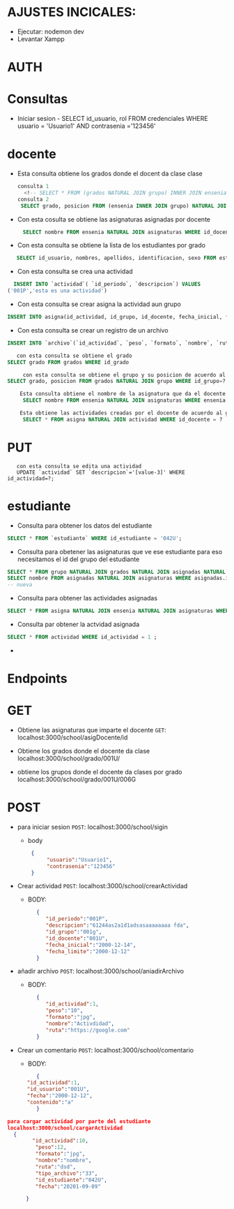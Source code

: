 
# AJUSTES INCICALES:  
 - Ejecutar: nodemon dev
 - Levantar Xampp

# AUTH



               
# Consultas

* Iniciar sesion
          - SELECT id_usuario, rol FROM credenciales WHERE usuario = 'Usuario1' AND contrasenia ='123456'


# docente
 - Esta consulta obtiene los grados donde el docent da clase clase
    ```sql  
    consulta 1
      <!-- SELECT * FROM (grados NATURAL JOIN grupo) INNER JOIN ensenia WHERE id_grado = '006G' AND ensenia.id_docente = '001U' AND ensenia.id_grupo = grupo.id_grupo GROUP BY(grupo.id_grupo); -->
   consulta 2
     SELECT grado, posicion FROM (ensenia INNER JOIN grupo) NATURAL JOIN grados WHERE ensenia.id_docente = '001U' AND ensenia.id_grupo = grupo.id_grupo and grados.id_grado='010G'GROUP BY (ensenia.id_grupo);
   ```  
 - Con esta cosulta se obtiene las asignaturas asignadas por docente  
```sql
     SELECT nombre FROM ensenia NATURAL JOIN asignaturas WHERE id_docente = '001U' GROUP BY(id_asignaturas);


```
- Con esta consulta se obtiene la lista de los estudiantes por grado
```sql
   SELECT id_usuario, nombres, apellidos, identificacion, sexo FROM estudiante NATURAL JOIN usuario WHERE estudiante.id_grupo = '001g' AND estudiante.id_estudiante = usuario.id_usuario;
```
- Con esta consulta se crea una actividad
```sql
  INSERT INTO `actividad`( `id_periodo`, `descripcion`) VALUES 
('001P','esta es una actividad')
```
- Con esta consulta se crear asigna la actividad  aun grupo
```sql
INSERT INTO asigna(id_actividad, id_grupo, id_docente, fecha_inicial, fecha_limite) VALUES (?,?,?,?,?)

```
- Con esta consulta se crear un registro de un archivo
```sql
INSERT INTO `archivo`(`id_actividad`, `peso`, `formato`, `nombre`, `ruta`) VALUES (?,?,?,?,?)

```

```sql
   con esta consulta se obtiene el grado
SELECT grado FROM grados WHERE id_grado
```
 ``` sql
      con esta consulta se obtiene el grupo y su posicion de acuerdo al grado
SELECT grado, posicion FROM grados NATURAL JOIN grupo WHERE id_grupo=? AND id_grado = ?;

 ```
 ```sql
     Esta consulta obtiene el nombre de la asignatura que da el docente de acuerdo al grupo
      SELECT nombre FROM ensenia NATURAL JOIN asignaturas WHERE ensenia.id_docente = ? AND ensenia.id_grupo = ?;

 ```
 ```sql
     Esta obtiene las actividades creadas por el docente de acuerdo al grado y al grupo
      SELECT * FROM asigna NATURAL JOIN actividad WHERE id_docente = ?  AND id_grupo = ?;

 ```
# PUT

   ```
      con esta consulta se edita una actividad
      UPDATE `actividad` SET `descripcion`='[value-3]' WHERE id_actividad=?;

   ```



# estudiante 
- Consulta para obtener los datos del estudiante
```sql
SELECT * FROM `estudiante` WHERE id_estudiante = '042U';
```
- Consulta para obetener las asignaturas que ve ese estudiante para eso necesitamos el id del grupo del estudiante
```sql
SELECT * FROM grupo NATURAL JOIN grados NATURAL JOIN asignadas NATURAL JOIN asignaturas WHERE id_grupo = '001g' -- Vieja
SELECT nombre FROM asignadas NATURAL JOIN asignaturas WHERE asignadas.id_grado IN (SELECT id_grado FROM grupo NATURAL JOIN grados WHERE grupo.id_grupo = '001g' GROUP BY (id_grado));
-- nueva
 ```
- Consulta para obtener las actividades asignadas
 ```sql
SELECT * FROM asigna NATURAL JOIN ensenia NATURAL JOIN asignaturas WHERE id_grupo = '001g' ;
 ```

 - Consulta par obtener la actvidad asignada
 ```sql
 SELECT * FROM actividad WHERE id_actividad = 1 ;
 ```
 - 



 # Endpoints 
 # GET
- Obtiene las asignaturas que imparte el docente
`GET`:  localhost:3000/school/asigDocente/id

 - Obtiene los grados donde el docente da clase
 localhost:3000/school/grado/001U/
 - obtiene los grupos donde el docente da clases por grado
 localhost:3000/school/grado/001U/006G

# POST
   -  para iniciar sesion
   `POST`: localhost:3000/school/sigin
      - body 
               
         ```JSON
          {
               "usuario":"Usuario1",
               "contrasenia":"123456"
          }
          ```



- Crear actividad 
`POST`: localhost:3000/school/crearActividad
   - BODY:
   ```json
         {
            "id_periodo":"001P",
            "descripcion":"61244as2a1d1adsasaaaaaaaa fda",
            "id_grupo":"001g",
            "id_docente":"001U", 
            "fecha_inicial":"2000-12-14",
            "fecha_limite":"2000-12-12"
         }
   ```
 - añadir archivo 
  `POST`: localhost:3000/school/aniadirArchivo
     - BODY:
   ```json
         {
            "id_actividad":1,
            "peso":"10",
            "formato":"jpg",
            "nombre":"Activdidad",
            "ruta":"https://google.com"
         }
   ```
 - Crear un comentario
  `POST`: localhost:3000/school/comentario
     - BODY:
   ```json
         {
      "id_actividad":1,
      "id_usuario":"001U",
      "fecha":"2000-12-12",
      "contenido":"a"
         }
   ```


```json
para cargar actividad por parte del estudiante
localhost:3000/school/cargarActividad
  {
        "id_actividad":10,
         "peso":12,
         "formato":"jpg",
         "nombre":"nombre",
         "ruta":"dsd",
         "tipo_archivo":"33",
         "id_estudiante":"042U",
         "fecha":"20201-09-09"

      }
```